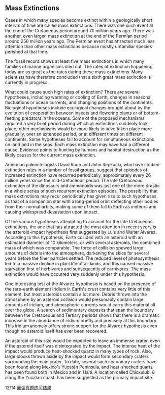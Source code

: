 ## Mass Extinctions

Cases in which many species become extinct within a geologically short interval of time are called mass extinctions. There was one such event at the end of the Cretaceous period around 70 million years ago. There was another, even larger, mass extinction at the end of the Permian period around 250 million years ago. The Permian event has attracted much less attention than other mass extinctions because mostly unfamiliar species perished at that time.

The fossil record shows at least five mass extinctions in which many families of marine organisms died out. The rates of extinction happening today are as great as the rates during these mass extinctions. Many scientists have therefore concluded that a sixth great mass extinction is currently in progress.

What could cause such high rates of extinction? There are several hypotheses, including warming or cooling of Earth, changes in seasonal fluctuations or ocean currents, and changing positions of the continents. Biological hypotheses include ecological changes brought about by the evolution of cooperation between insects and flowering plants or of bottom-feeding predators in the oceans. Some of the proposed mechanisms required a very brief period during which all extinctions suddenly took place; other mechanisms would be more likely to have taken place more gradually, over an extended period, or at different times on different continents. Some hypotheses fail to account for simultaneous extinctions on land and in the seas. Each mass extinction may have had a different cause. Evidence points to hunting by humans and habitat destruction as the likely causes for the current mass extinction.

American paleontologists David Raup and John Sepkoski, who have studied extinction rates in a number of fossil groups, suggest that episodes of increased extinction have recurred periodically, approximately every 26 million years since the mid-Cretaceous period. The late Cretaceous extinction of the dinosaurs and ammonoids was just one of the more drastic in a whole series of such recurrent extinction episodes. The possibility that mass extinctions may recur periodically has given rise to such hypotheses as that of a companion star with a long-period orbit deflecting other bodies from their normal orbits, making some of them fall to Earth as meteors and causing widespread devastation upon impact.

Of the various hypotheses attempting to account for the late Cretaceous extinctions, the one that has attracted the most attention in recent years is the asteroid-impact hypothesis first suggested by Luis and Walter Alvarez. According to this hypothesis, Earth collided with an asteroid with an estimated diameter of 10 kilometers, or with several asteroids, the combined mass of which was comparable. The force of collision spewed large amounts of debris into the atmosphere, darkening the skies for several years before the finer particles settled. The reduced level of photosynthesis led to a massive decline in plant life of all kinds, and this caused massive starvation first of herbivores and subsequently of carnivores. The mass extinction would have occurred very suddenly under this hypothesis.

One interesting test of the Alvarez hypothesis is based on the presence of the rare-earth element iridium Ir. Earth's crust contains very little of this element, but most asteroids contain a lot more. Debris thrown into the atmosphere by an asteroid collision would presumably contain large amounts of iridium, and atmospheric currents would carry this material all over the globe. A search of sedimentary deposits that span the boundary between the Cretaceous and Tertiary periods shows that there is a dramatic increase in the abundance of iridium briefly and precisely at this boundary. This iridium anomaly offers strong support for the Alvarez hypothesis even though no asteroid itself has ever been recovered.

An asteroid of this size would be expected to leave an immense crater, even if the asteroid itself was disintegrated by the impact. The intense heat of the impact would produce heat-shocked quartz in many types of rock. Also, large blocks thrown aside by the impact would form secondary craters surrounding the main crater. To date, several such secondary craters have been found along Mexico's Yucatán Peninsula, and heat-shocked quartz has been found both in Mexico and in Haiti. A location called Chicxulub, 8 along the Yucatán coast, has been suggested as the primary impact site.

12/14        [阅读真题练习结果](https://toefl.kmf.com/reading/result/165822329446056741)
